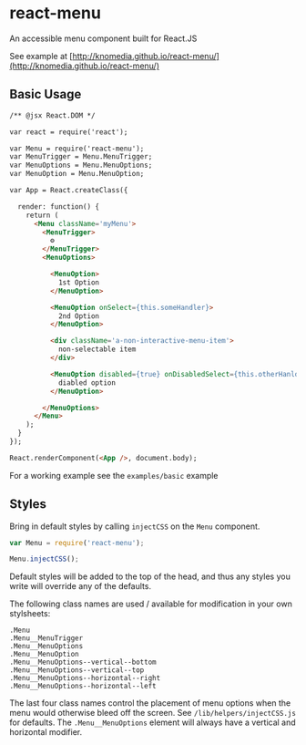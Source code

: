 # react-menu

An accessible menu component built for React.JS

See example at [http://knomedia.github.io/react-menu/](http://knomedia.github.io/react-menu/)

## Basic Usage

```html
/** @jsx React.DOM */

var react = require('react');

var Menu = require('react-menu');
var MenuTrigger = Menu.MenuTrigger;
var MenuOptions = Menu.MenuOptions;
var MenuOption = Menu.MenuOption;

var App = React.createClass({

  render: function() {
    return (
      <Menu className='myMenu'>
        <MenuTrigger>
          ⚙
        </MenuTrigger>
        <MenuOptions>

          <MenuOption>
            1st Option
          </MenuOption>

          <MenuOption onSelect={this.someHandler}>
            2nd Option
          </MenuOption>

          <div className='a-non-interactive-menu-item'>
            non-selectable item
          </div>

          <MenuOption disabled={true} onDisabledSelect={this.otherHanlder}>
            diabled option
          </MenuOption>

        </MenuOptions>
      </Menu>
    );
  }
});

React.renderComponent(<App />, document.body);

```

For a working example see the `examples/basic` example

## Styles

Bring in default styles by calling `injectCSS` on the `Menu` component.

```javascript
var Menu = require('react-menu');

Menu.injectCSS();
```

Default styles will be added to the top of the head, and thus any styles you
write will override any of the defaults.

The following class names are used / available for modification in your own stylsheets:

```
.Menu
.Menu__MenuTrigger
.Menu__MenuOptions
.Menu__MenuOption
.Menu__MenuOptions--vertical--bottom
.Menu__MenuOptions--vertical--top
.Menu__MenuOptions--horizontal--right
.Menu__MenuOptions--horizontal--left
```

The last four class names control the placement of menu options when the menu
would otherwise bleed off the screen. See `/lib/helpers/injectCSS.js` for
defaults. The `.Menu__MenuOptions` element will always have a vertical and
horizontal modifier.
